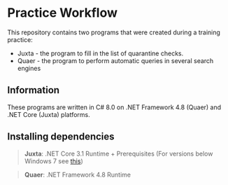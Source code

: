 # Practice Workflow
This repository contains two programs that were created during a training practice:
* Juxta - the program to fill in the list of quarantine checks.
* Quaer - the program to perform automatic queries in several search engines

## Information
These programs are written in C# 8.0 on .NET Framework 4.8 (Quaer) and .NET Core (Juxta) platforms.

## Installing dependencies
> **Juxta**: .NET Core 3.1 Runtime + Prerequisites (For versions below Windows 7 see [this](https://github.com/dotnet/wpf/issues/2009))

> **Quaer**: .NET Framework 4.8 Runtime
